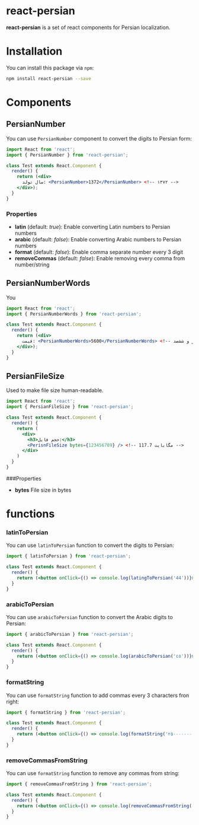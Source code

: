 # react-persian
**react-persian** is a set of react components for Persian localization.

# Installation

You can install this package via `npm`:

```bash
npm install react-persian --save
```

# Components
## PersianNumber
You can use `PersianNumber` component to convert the digits to Persian form:

```jsx
import React from 'react';
import { PersianNumber } from 'react-persian';

class Test extends React.Component {
  render() {
    return (<div>
      سال تولد: <PersianNumber>1372</PersianNumber> <!-- ۱۳۷۲ -->
    </div>);
  }
}
```

### Properties
* **latin** (default: *true*): Enable converting Latin numbers to Persian numbers
* **arabic** (default: *false*): Enable converting Arabic numbers to Persian numbers
* **format** (default: *false*): Enable comma separate number every 3 digit
* **removeCommas** (default: *false*): Enable removing every comma from number/string

## PersianNumberWords
You
```jsx
import React from 'react';
import { PersianNumberWords } from 'react-persian';

class Test extends React.Component {
  render() {
    return (<div>
      قیمت: <PersianNumberWords>5600</PersianNumberWords> <!-- پنج هزار و ششصد -->
    </div>);
  }
}
```

## PersianFileSize
Used to make file size human-readable.

```jsx
import React from 'react';
import { PersianFileSize } from 'react-persian';

class Test extends React.Component {
  render() {
    return (
      <div>
        <h3>حجم فایل:</h3>
        <PerisnFileSize bytes={123456789} /> <!-- 117.7 مگابایت -->
      </div>
    )
  }
}
```

###Properties
* **bytes** File size in bytes

# functions
### latinToPersian
You can use `latinToPersian` function to convert the digits to Persian:
```jsx
import { latinToPersian } from 'react-persian';

class Test extends React.Component {
  render() {
    return (<button onClick={() => console.log(latingToPersian('44'))}>show 44 in persian</button>)
  }
}
```
### arabicToPersian
You can use `arabicToPersian` function to convert the Arabic digits to Persian:
```jsx
import { arabicToPersian } from 'react-persian';

class Test extends React.Component {
  render() {
    return (<button onClick={() => console.log(arabicToPersian('٤٥'))}>show ٤٥ in persian</button>)
  }
}
```
### formatString
You can use `formatString` function to add commas every 3 characters fron right:
```jsx
import { formatString } from 'react-persian';

class Test extends React.Component {
  render() {
    return (<button onClick={() => console.log(formatString('۲۵۰۰۰۰۰۰۰'))}> is equal to ۲۵۰,۰۰۰,۰۰۰</button>)
  }
}
```
### removeCommasFromString
You can use `formatString` function to remove any commas from string:
```jsx
import { removeCommasFromString } from 'react-persian';

class Test extends React.Component {
  render() {
    return (<button onClick={() => console.log(removeCommasFromString('۲۵۰,۰۰۰,۰۰۰'))}> is equal to ۲۵۰۰۰۰۰۰۰ (without commas)</button>)
  }
}
```

